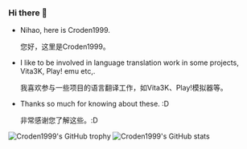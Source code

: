 ### Hi there 👋

- Nihao, here is Croden1999.

   您好，这里是Croden1999。

- I like to be involved in language translation work in some projects, Vita3K, Play! emu etc,.

   我喜欢参与一些项目的语言翻译工作，如Vita3K、Play!模拟器等。

- Thanks so much for knowing about these. :D

   非常感谢您了解这些。:D

![Croden1999's GitHub trophy](https://github-profile-trophy.vercel.app/?username=Croden1999)
![Croden1999's GitHub stats](https://github-readme-stats.vercel.app/api?username=Croden1999&show_icons=true&theme=transparent)

<!--
**Croden1999/Croden1999** is a ✨ _special_ ✨ repository because its `README.md` (this file) appears on your GitHub profile.

Here are some ideas to get you started:

- 🔭 I’m currently working on ...
- 🌱 I’m currently learning ...
- 👯 I’m looking to collaborate on ...
- 🤔 I’m looking for help with ...
- 💬 Ask me about ...
- 📫 How to reach me: ...
- 😄 Pronouns: ...
- ⚡ Fun fact: ...
-->
